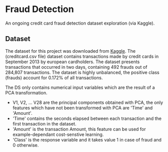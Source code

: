 # Fraud Detection

An ongoing credit card fraud detection dataset exploration (via Kaggle).

## Dataset
The dataset for this project was downloaded from [Kaggle](https://www.kaggle.com/mlg-ulb/creditcardfraud/data). The (creditcard.csv file) dataset contains transactions made by credit cards in September 2013 by european cardholders. The dataset presents transactions that occurred in two days, containing 492 frauds out of 284,807 transactions. The dataset is highly unbalanced, the positive class (frauds) account for 0.172% of all transactions. 

The DS only contains numerical input variables which are the result of a PCA transformation. 
- V1, V2, … V28 are the principal components obtained with PCA, the only features which have not been transformed with PCA are 'Time' and 'Amount'. 
- 'Time' contains the seconds elapsed between each transaction and the first transaction in the dataset. 
- 'Amount' is the transaction Amount, this feature can be used for example-dependant cost-senstive learning. 
- 'Class' is the response variable and it takes value 1 in case of fraud and 0 otherwise. 
